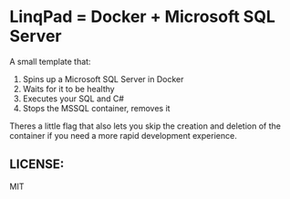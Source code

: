 # LinqPad = Docker + Microsoft SQL Server

A small template that:

1. Spins up a Microsoft SQL Server in Docker
2. Waits for it to be healthy
3. Executes your SQL and C#
4. Stops the MSSQL container, removes it

Theres a little flag that also lets you skip the creation and deletion of the container if you need a more rapid development experience.

## LICENSE:

MIT